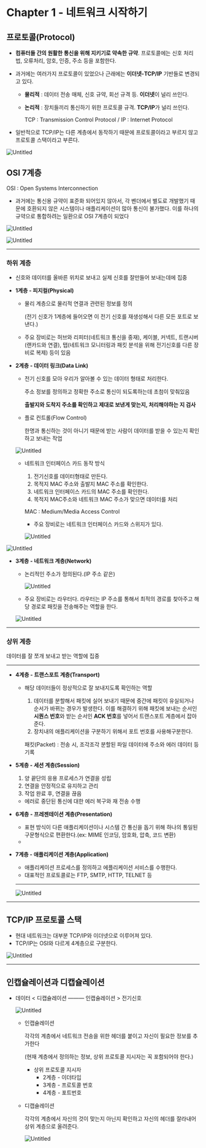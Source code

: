 # Chapter 1  - 네트워크 시작하기

## 프로토콜(Protocol)

- **컴퓨터들 간의 원활한 통신을 위해 지키기로 약속한 규약**. 프로토콜에는 신호 처리법, 오류처리, 암호, 인증, 주소 등을 포함한다.
- 과거에는 여러가지 프로토콜이 있었으나 근래에는 **이더넷-TCP/IP** 기반들로 변경되고 있다.
    - **물리적** : 데이터 전송 매체, 신호 규약, 회선 규격 등. **이더넷**이 널리 쓰인다.
    - **논리적** : 장치들끼리 통신하기 위한 프로토콜 규격. **TCP/IP**가 널리 쓰인다.

        TCP : Transmission Control Protocol / IP : Internet Protocol

- 일반적으로 TCP/IP는 다른 계층에서 동작하기 때문에 프로토콜이라고 부르지 않고 프로토콜 스택이라고 부른다.

![Untitled](./img/chapter1/Untitled.png)

## OSI 7계층

OSI : Open Systems Interconnection

- 과거에는 통신용 규약이 표준화 되어있지 않아서, 각 벤더에서 별도로 개발했기 때문에 호환되지 않은 시스템이나 애플리케이션이 많아 통신이 불가했다. 이를 하나의 규약으로 통합하려는 일환으로 OSI 7계층이 되었다

![Untitled](./img/chapter1/Untitled1.png)

![Untitled](./img/chapter1/Untitled2.png)

---

### 하위 계층

- 신호와 데이터를 올바른 위치로 보내고 실제 신호를 잘만들어 보내는데에 집중

- **1계층 - 피지컬(Physical)**
    - 물리 계층으로 물리적 연결과 관련된 정보를 정의

        (전기 신호가 1계층에 들어오면 이 전기 신호를 재생성해서 다른 모든 포트로 보낸다.)

    - 주요 장비로는 허브와 리피터(네트워크 통신을 중재), 케이블, 커넥트, 트랜시버(랜카드와 연결), 탭(네트워크 모니터링과 패킷 분석을 위해 전기신호를 다른 장비로 복제) 등이 있음

- **2계층 - 데이터 링크(Data Link)**
    - 전기 신호를 모아 우리가 알아볼 수 있는 데이터 형태로 처리한다.

        주소 정보를 정의하고 정확한 주소로 통신이 되도록하는데 초첨이 맞춰있음

        **출발지와 도착지 주소를 확인하고 제대로 보낸게 맞는지, 처리해야하는 지 검사**

    - 플로 컨트롤(Flow Control)

        한명과 통신하는 것이 아니기 때문에 받는 사람이 데이터를 받을 수 있는지 확인하고 보내는 작업

    ![Untitled](./img/chapter1/Untitled3.png)
    
    - 네트워크 인터페이스 카드 동작 방식
        1. 전기신호를 데이터형태로 만든다.
        2. 목적지 MAC 주소와 출발지 MAC 주소를 확인한다.
        3. 네트워크 인터페이스 카드의 MAC 주소를 확인한다.
        4. 목적지 MAC주소와 네트워크 MAC 주소가 맞으면 데이터를 처리

        MAC : Medium/Media Access Control

        - 주요 장비로는 네트워크 인터페이스 카드와 스위지가 있다.

        ![Untitled](./img/chapter1/Untitled4.png)

![Untitled](./img/chapter1/Untitled5.png)

- **3계층 - 네트워크 계층(Network)**
    - 논리적인 주소가 정의된다.(IP 주소 같은)

        ![Untitled](./img/chapter1/Untitled6.png)

    - 주요 장비로는 라우터다. 라우터는 IP 주소를 통해서 최적의 경로를 찾아주고 해당 경로로 패킷을 전송해주는 역할을 한다.

    ![Untitled](./img/chapter1/Untitled7.png)

---

### 상위 계층

데이터를 잘 쪼개 보내고 받는 역할에 집중

---

- **4계층 - 트랜스포트 계층(Transport)**
    - 해당 데이터들이 정상적으로 잘 보내지도록 확인하는 역할
        1. 데이터를 분할해서 패킷에 실어 보내기 때문에 중간에 패킷이 유실되거나 순서가 바뀌는 경우가 발생한다. 이를 해결하기 위해 패킷에 보내는 순서인 **시퀀스 번호**와 받는 순서인 **ACK 번호**를 넣어서 트랜스포트 계층에서 잡아준다.
        2. 장치내의 애플리케이션을 구분하기 위해서 포트 번호를 사용해구분한다.

        패킷(Packet) : 전송 시, 조각조각 분할된 파일 데이터에 주소와 에러 데이터 등 기록

- **5계층 - 세션 계층(Session)**
    1. 양 끝단의 응용 프로세스가 연결을 성립
    2. 연결을 안정적으로 유지하고 관리
    3. 작업 완료 후, 연결을 끊음 

    + 에러로 중단된 통신에 대한 에러 복구와 재 전송 수행

- **6계층 - 프레젠테이션 계층(Presentation)**
    - 표현 방식이 다른 애플리케이션이나 시스템 간 통신을 돕기 위해 하나의 통일된 구문형식으로 편환한다.(ex: MIME 인코딩, 암호화, 압축, 코드 변환)
    - 
- **7계층 - 애플리케이션 계층(Application)**
    - 애플리케이션 프로세스를 정의하고 에플리케이션 서비스를 수행한다.
    - 대표적인 프로토콜로는 FTP, SMTP, HTTP, TELNET 등

    ---

    ![Untitled](./img/chapter1/Untitled8.png)

---

## TCP/IP 프로토콜 스택

- 현대 네트워크는 대부분 TCP/IP와 이더넷으로 이루어져 있다.
- TCP/IP는 OSI와 다르게 4계층으로 구분한다.

![Untitled](./img/chapter1/Untitled9.png)

---

## 인캡슐레이션과 디캡슐레이션

- 데이터 < 디캡슐레이션 ——— 인캡슐레이션 > 전기신호

    ![Untitled](./img/chapter1/Untitled10.png)

    - 인캡슐레이션

        각각의 계층에서 네트워크 전송을 위한 헤더를 붙이고 자신이 필요한 정보를 추가한다

        (현재 계층에서 정의하는 정보, 상위 프로토콜 지시자는 꼭 포함되어야 한다.)

        - 상위 프로토콜 지시자
            - 2계층 - 이더타입
            - 3계층 - 프로토콜 번호
            - 4계층 - 포트번호
    - 디캡슐레이션

        각각의 계층에서 자신의 것이 맞는지 아닌지 확인하고 자신의 헤더를 잘라내어 상위 계층으로 올려준다.

        ![Untitled](./img/chapter1/Untitled11.png)
